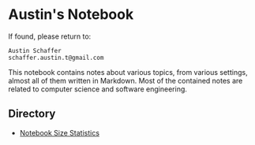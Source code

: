 # Austin's Notebook

If found, please return to:

    Austin Schaffer
    schaffer.austin.t@gmail.com

This notebook contains notes about various topics, from various settings, almost all of them written in Markdown. Most of the contained notes are related to computer science and software engineering.

## Directory

- [Notebook Size Statistics](./Stats.md)

